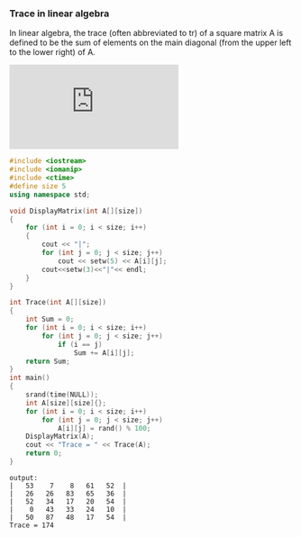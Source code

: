 ### Trace in linear algebra
In linear algebra, the trace (often abbreviated to tr) of a square matrix A is defined to be the sum of elements on the main diagonal (from the upper left to the lower right) of A.

![](https://latex.codecogs.com/gif.latex?%5Cmathrm%7BTr%7D%28M%29%20%3D%20%5Csum_%7Bi%3D1%7D%5E%7Bn%7D%20a_%7Bi%20%5C%2C%20i%7D)

```c++
#include <iostream>
#include <iomanip>
#include <ctime>
#define size 5
using namespace std;

void DisplayMatrix(int A[][size])
{
	for (int i = 0; i < size; i++)
	{
		cout << "|";
		for (int j = 0; j < size; j++)
			cout << setw(5) << A[i][j];
		cout<<setw(3)<<"|"<< endl;
	}
}

int Trace(int A[][size])
{
	int Sum = 0;
	for (int i = 0; i < size; i++)
		for (int j = 0; j < size; j++)
			if (i == j)
				Sum += A[i][j];
	return Sum;
}
int main()
{
	srand(time(NULL));
	int A[size][size]{};
	for (int i = 0; i < size; i++)
		for (int j = 0; j < size; j++)
			A[i][j] = rand() % 100;
	DisplayMatrix(A);
	cout << "Trace = " << Trace(A);
	return 0;
}
```

```
output:
|   53    7    8   61   52  |
|   26   26   83   65   36  |
|   52   34   17   20   54  |
|    0   43   33   24   10  |
|   50   87   48   17   54  |
Trace = 174
```
